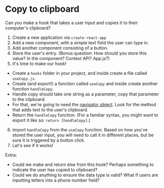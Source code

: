 # Copy to clipboard

Can you make a hook that takes a user input and copies it to their computer's clipboard?

1. Create a new application via `create-react-app`
2. Add a new component, with a simple text field the user can type in.
3. Add another component consisting of a button.
4. Store the user's entry. (Bonus question: How should you store this value? In the component? Context API? App.js?)
5. It's time to make our hook!

- Create a `hooks` folder in your project, and inside create a file called `useCopy.js`.
- Create (and export!) a function called `useCopy` and inside create another function `handleCopy`.
- Handle copy should take one string as a parameter, copy that parameter to the clipboard.
- For that, we're going to need the [navigator object](https://developer.mozilla.org/en-US/docs/Web/API/Navigator/clipboard). Look for the method that adds text to the user's clipboard.
- Return the `handleCopy` function. (For a familiar syntax, you might want to export it like so: `return [handleCopy]`.)

6. Import `handleCopy` from the `useCopy` function. Based on how you've stored the user input, you will need to call it in different places, but be sure it is triggered by a button click.
7. Let's see if it works!

Extra:

- Could we make and return else from this hook? Perhaps something to indicate the user has copied to clipboard?
- Could we do anything to ensure the data type is valid? What if users are inputting letters into a phone number field?
